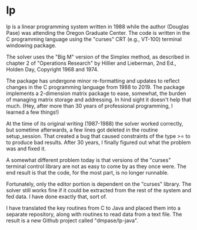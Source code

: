 # lp
lp is a linear programming system written in 1988 while the author
(Douglas Pase) was attending the Oregon Graduate Center. The code
is written in the C programming language using the "curses" CRT 
(e.g., VT-100) terminal windowing package. 

The solver uses the "Big M" version of the Simplex method, as 
described in chapter 2 of "Operations Research" by Hillier and 
Lieberman, 2nd Ed., Holden Day, Copyright 1968 and 1974.

The package has undergone minor re-formatting and updates to 
reflect changes in the C programming language from 1988 to 2019.
The package implements a 2-dimension matrix package to ease, 
somewhat, the burden of managing matrix storage and addressing. 
In hind sight it doesn't help that much. (Hey, after more than
30 years of professional programming, I learned a few things!)

At the time of its original writing (1987-1988) the solver worked
correctly, but sometime afterwards, a few lines got deleted in the
routine setup_session. That created a bug that caused constraints
of the type >= to to produce bad results. After 30 years, I finally
figured out what the problem was and fixed it.

A somewhat different problem today is that versions of the "curses"
terminal control library are not as easy to come by as they once
were. The end result is that the code, for the most part, is no
longer runnable. 

Fortunately, only the editor portion is dependent on the "curses"
library. The solver still works fine if it could be extracted
from the rest of the system and fed data. I have done exactly that,
sort of. 

I have translated the key routines from C to Java and placed them 
into a separate repository, along with routines to read data from a 
text file. The result is a new Github project called "dmpase/lp-java".
